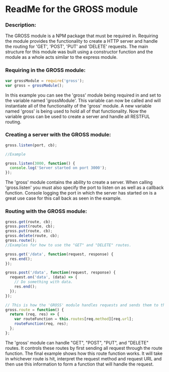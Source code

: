 # ReadMe for the GROSS module

### Description:
  The GROSS module is a NPM package that must be required in.  Requiring the module provides the functionality to create a HTTP server and handle the routing for 'GET', 'POST', 'PUT' and 'DELETE' requests.  The main structure for this module was built using a constructor function and the module as a whole acts similar to the express module.

### Requiring in the GROSS module:
  ```javascript
  var grossModule = require('gross');
  var gross = grossModule();
  ```
In this example you can see the 'gross' module being required in and set to the variable named 'grossModule'.  This variable can now be called and will instantiate all of the functionality of the 'gross' module.  A new variable named 'gross' is being used to hold all of that functionality.  Now the variable gross can be used to create a server and handle all RESTFUL routing.  

### Creating a server with the GROSS module:
  ```javascript
  gross.listen(port, cb);

  //Example

  gross.listen(3000, function() {
    console.log('Server started on port 3000');
  });
  ```
The 'gross' module contains the ability to create a server.  When calling 'gross.listen' you must also specify the port to listen on as well as a callback function.  Console logging the port in which the server has started on is a great use case for this call back as seen in the example.

### Routing with the GROSS module:
  ```javascript
  gross.get(route, cb);
  gross.post(route, cb);
  gross.put(route, cb);
  gross.delete(route, cb);
  gross.route();
  //Examples for how to use the "GET" and "DELETE" routes.

  gross.get('/data', function(request, response) {
    res.end();
  });

  gross.post('/data', function(request, response) {
    request.on('data', (data) => {
      // Do something with data.
      res.end();
    });
  });

  // This is how the 'GROSS' module handles requests and sends them to the right route.
  gross.route = function() {
    return (req, res) => {
      var routeFunction = this.routes[req.method][req.url];
      routeFunction(req, res);
    };
  };
  ```
 The 'gross' module can handle "GET", "POST", "PUT", and "DELETE" routes.  It controls these routes by first sending all request through the route function.  The final example shows how this route function works.  It will take in whichever route is hit, interpret the request method and request URL and then use this information to form a function that will handle the request.      
